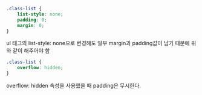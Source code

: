 ```css
.class-list {
    list-style: none;
    padding: 0;
    margin: 0;
}
```
ul 태그의 list-style: none으로 변경해도 일부 margin과 padding값이 남기 때문에 위와 같이 해주어야 함


```css
.class-list {
    overflow: hidden;
}
```
overflow: hidden 속성을 사용했을 때 padding은 무시한다.